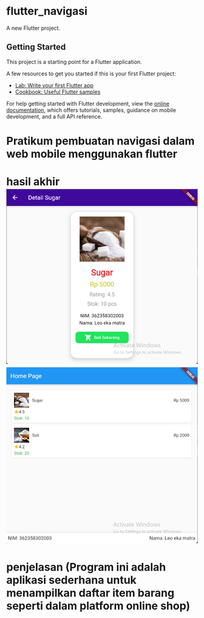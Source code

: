 # flutter_navigasi

A new Flutter project.

## Getting Started

This project is a starting point for a Flutter application.

A few resources to get you started if this is your first Flutter project:

- [Lab: Write your first Flutter app](https://docs.flutter.dev/get-started/codelab)
- [Cookbook: Useful Flutter samples](https://docs.flutter.dev/cookbook)

For help getting started with Flutter development, view the
[online documentation](https://docs.flutter.dev/), which offers tutorials,
samples, guidance on mobile development, and a full API reference.

# Pratikum pembuatan navigasi dalam web mobile menggunakan flutter 

# hasil akhir ![Alt text](<Screenshot 2024-10-07 122108.png>) ![Alt text](<Screenshot 2024-10-07 122057.png>)

# penjelasan (Program ini adalah aplikasi sederhana untuk menampilkan daftar item barang seperti dalam platform online shop)

